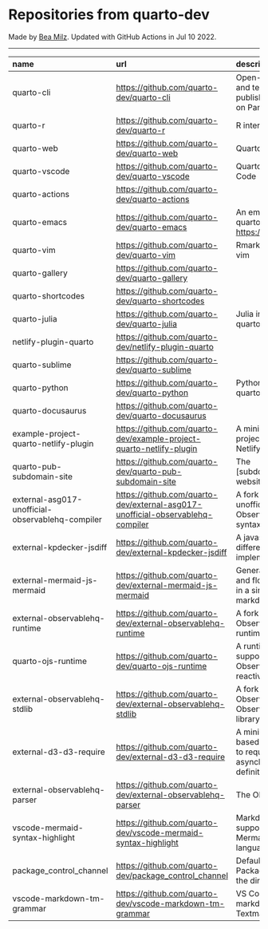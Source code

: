 # Repositories from quarto-dev
Made by [Bea Milz](https://twitter.com/beamilz).
Updated with GitHub Actions in Jul 10 2022.
<hr> 

|name                                             |url                                                                            |description                                                                         | stars| forks| open_issues|
|:------------------------------------------------|:------------------------------------------------------------------------------|:-----------------------------------------------------------------------------------|-----:|-----:|-----------:|
|quarto-cli                                       |https://github.com/quarto-dev/quarto-cli                                       |Open-source scientific and technical publishing system built on Pandoc.             |   764|    64|         204|
|quarto-r                                         |https://github.com/quarto-dev/quarto-r                                         |R interface to quarto-cli                                                           |    56|     6|           9|
|quarto-web                                       |https://github.com/quarto-dev/quarto-web                                       |Quarto website                                                                      |    55|    91|           4|
|quarto-vscode                                    |https://github.com/quarto-dev/quarto-vscode                                    |Quarto extension for VS Code                                                        |    46|     5|          12|
|quarto-actions                                   |https://github.com/quarto-dev/quarto-actions                                   |                                                                                    |    30|    10|          11|
|quarto-emacs                                     |https://github.com/quarto-dev/quarto-emacs                                     |An emacs mode for quarto: https://quarto.org                                        |    25|     4|           1|
|quarto-vim                                       |https://github.com/quarto-dev/quarto-vim                                       |Rmarkdown support for vim                                                           |    21|     9|           8|
|quarto-gallery                                   |https://github.com/quarto-dev/quarto-gallery                                   |                                                                                    |     8|     8|           1|
|quarto-shortcodes                                |https://github.com/quarto-dev/quarto-shortcodes                                |                                                                                    |     7|     1|           1|
|quarto-julia                                     |https://github.com/quarto-dev/quarto-julia                                     |Julia interface to quarto-cli                                                       |     6|     0|           5|
|netlify-plugin-quarto                            |https://github.com/quarto-dev/netlify-plugin-quarto                            |                                                                                    |     3|     0|           0|
|quarto-sublime                                   |https://github.com/quarto-dev/quarto-sublime                                   |                                                                                    |     3|     0|           0|
|quarto-python                                    |https://github.com/quarto-dev/quarto-python                                    |Python interface to quarto-cli                                                      |     3|     0|           0|
|quarto-docusaurus                                |https://github.com/quarto-dev/quarto-docusaurus                                |                                                                                    |     2|     0|           1|
|example-project-quarto-netlify-plugin            |https://github.com/quarto-dev/example-project-quarto-netlify-plugin            |A minimal Quarto project using Quarto's Netlify plugin                              |     1|     0|           0|
|quarto-pub-subdomain-site                        |https://github.com/quarto-dev/quarto-pub-subdomain-site                        |The [subdomain].quarto.pub website                                                  |     0|     0|           0|
|external-asg017-unofficial-observablehq-compiler |https://github.com/quarto-dev/external-asg017-unofficial-observablehq-compiler |A fork of @asg017's unofficial compiler for Observable notebook syntax              |     0|     0|           0|
|external-kpdecker-jsdiff                         |https://github.com/quarto-dev/external-kpdecker-jsdiff                         |A javascript text differencing implementation.                                      |     0|     0|           0|
|external-mermaid-js-mermaid                      |https://github.com/quarto-dev/external-mermaid-js-mermaid                      |Generation of diagram and flowchart from text in a similar manner as markdown       |     0|     0|           0|
|external-observablehq-runtime                    |https://github.com/quarto-dev/external-observablehq-runtime                    |A fork of the Observable dataflow runtime.                                          |     0|     0|           0|
|quarto-ojs-runtime                               |https://github.com/quarto-dev/quarto-ojs-runtime                               |A runtime for quarto's support of ObservableHQ's reactive Javascript                |     0|     0|           0|
|external-observablehq-stdlib                     |https://github.com/quarto-dev/external-observablehq-stdlib                     |A fork of ObservableHQ's Observable standard library.                               |     0|     0|           0|
|external-d3-d3-require                           |https://github.com/quarto-dev/external-d3-d3-require                           |A minimal, promise-based implementation to require asynchronous module definitions. |     0|     0|           0|
|external-observablehq-parser                     |https://github.com/quarto-dev/external-observablehq-parser                     |The Observable parser.                                                              |     0|     0|           0|
|vscode-mermaid-syntax-highlight                  |https://github.com/quarto-dev/vscode-mermaid-syntax-highlight                  |Markdown syntax support for the Mermaid charting language                           |     0|     0|           0|
|package_control_channel                          |https://github.com/quarto-dev/package_control_channel                          |Default channel file for Package Control. Follow the directions at:                 |     0|     0|           0|
|vscode-markdown-tm-grammar                       |https://github.com/quarto-dev/vscode-markdown-tm-grammar                       |VS Code built-in markdown extension's Textmate grammar                              |     0|     0|           0|
